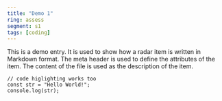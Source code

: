 ```yaml
---
title: "Demo 1"
ring: assess
segment: s1
tags: [coding]
---
```


This is a demo entry. It is used to show how a radar item is written in Markdown format. The meta header is used to define the attributes of the item. The content of the file is used as the description of the item.

```tsx
// code higlighting works too
const str = "Hello World!";
console.log(str);
```
